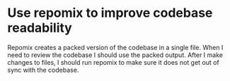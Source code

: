 # Use repomix to improve codebase readability

Repomix creates a packed version of the codebase in a single file. When I need to review the codebase I should use the packed output. After I make changes to files, I should run repomix to make sure it does not get out of sync with the codebase.